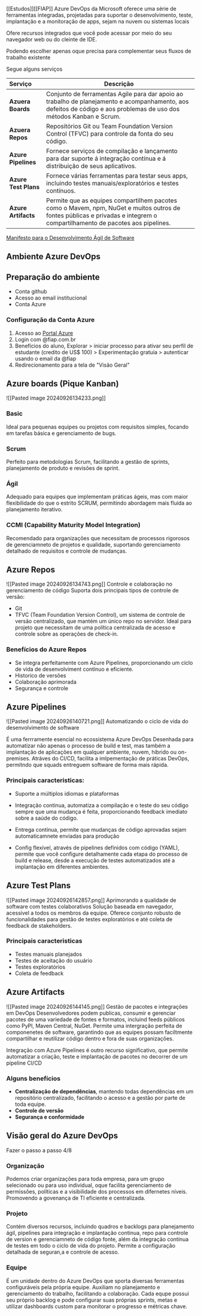[[Estudos]][[FIAP]]
Azure DevOps da Microsoft oferece uma série de ferramentas integradas, projetadas para suportar o desenvolvimento, teste, implantação e a monitoração de apps, sejam na nuvem ou sistemas locais

Ofere recursos integrados que você pode acessar por meio do seu navegador web ou do cleinte de IDE. 

Podendo escolher apenas oque precisa para complementar seus fluxos de trabalho existente

Segue alguns serviços

| **Serviço**          | **Descrição**                                                                                                                                                              |
| :------------------- | -------------------------------------------------------------------------------------------------------------------------------------------------------------------------- |
| **Azuera Boards**    | Conjunto de ferramentas Agile para dar apoio ao trabalho de planejamento e acompanhamento, aos defeitos de código e aos problemas de uso dos métodos Kanban e Scrum.       |
| **Azuera Repos**     | Repositórios Git ou Team Foundation Version Control (TFVC) para controle da fonta do seu código.                                                                           |
| **Azure Pipelines**  | Fornece serviços de compilação e lançamento para dar suporte á integração contínua e á distribuição de seus aplicativos.                                                   |
| **Azure Test Plans** | Fornece várias ferramentas para testar seus apps, incluindo testes manuais/exploratórios e testes contínuos.                                                               |
| **Azure Artifacts**  | Permite que as equipes compartilhem pacotes como o Mavem, npm, NuGet e muitos outros de fontes públicas e privadas e integrem o compartilhamento de pacotes aos pipelines. |
[Manifesto para o Desenvolvimento Ágil de Software](https://agilemanifesto.org/iso/ptbr/manifesto.html)


## Ambiente Azure DevOps

## Preparação do ambiente

 - Conta github 
 - Acesso ao email institucional
 - Conta Azure

### Configuração da Conta Azure

1. Acesso ao [Portal Azure](https://portal.azure.com/#home)
2. Login com @fiap.com.br
3. Benefícios do aluno, Explorar > iniciar processo para ativar seu perfil de estudante (credito de US$ 100) > Experimentação gratuia > autenticar usando o email da @fiap
4. Redirecionamento para a tela de "Visão Geral"

## Azure boards (Pique Kanban)

![[Pasted image 20240926134233.png]]
### Basic 
Ideal para pequenas equipes ou projetos com requisitos simples, focando em tarefas básica e gerenciamento de bugs.

### Scrum
Perfeito para metodologias Scrum, facilitando a gestão de sprints, planejamento de produto e revisões de sprint.

### Ágil
Adequado para equipes que implementam práticas ágeis, mas com maior flexibilidade do que o estrito SCRUM, permitindo abordagem mais fluida ao planejamento iterativo.

### CCMI (Capability Maturity Model Integration)
Recomendado para organizações que necessitam de processos rigorosos de gerenciamneto de projetos e qualidade, suportando gerenciamento detalhado de requisitos e controle de mudanças.

## Azure Repos

![[Pasted image 20240926134743.png]]
Controle e colaboração no gerenciamento de código
Suporta dois principais tipos de controle de versão:

- Git
- TFVC (Team Foundation Version Control), um sistema de controle de versão centralizado, que mantém um único repo no servidor. Ideal para projeto que necessitam de uma política centralizada de acesso e controle sobre as operações de check-in.

### Benefícios do Azure Repos

- Se integra perfeitamente com Azure Pipelines, proporcionando um cíclo de vida de desenvolviment contínuo e eficiente.
- Historico de versões
- Colaboração aprimorada
- Segurança e controle


## Azure Pipelines

![[Pasted image 20240926140721.png]]
Automatizando o ciclo de vida do desenvolvimento de software

É uma ferrramente esencial no ecossistema Azure DevOps
Desenhada para automatizar não apenas o processo de build e test, mas também a implantação de aplicações em qualquer ambiente, nuvem, híbrido ou on-premises.
Atráves do CI/CD, facilita a imlpementação de práticas DevOps, permitndo que squads entreguem software de forma mais rápida.

### Principais caracteristicas:

- Suporte a múltiplos idiomas e plataformas

- Integração continua, automatiza a compilação e o teste do seu código sempre que uma mudança é feita, proporcionando feedback imediato sobre a saúde do código.

- Entrega contínua, permite que mudanças de código aprovadas sejam automaticamnete enviadas para produção

- Config flexível, através de pipelines definidos com código (YAML), permite que você configure detalhamente cada etapa do processo de build e release, desde a execução de testes automatizados até a implantação em diferentes ambientes.


## Azure Test Plans

![[Pasted image 20240926142857.png]]
Aprimorando a qualidade de software com testes colaborativos
Solução baseada em navegador, acessivel a todos os membros da equipe.
Oferece conjunto robusto de funcionalidades para gestão de testes exploratórios e até coleta de feedback de stakeholders.

### Principais caracteristicas

- Testes manuais planejados
- Testes de aceitação do usuário
- Testes exploratórios
- Coleta de feedback

## Azure Artifacts

![[Pasted image 20240926144145.png]]
Gestão de pacotes e integrações em DevOps
Desenvolvedores podem publicas, consumir e gerenciar pacotes de uma variedade de fontes e formatos, incluind feeds públicos como PyPl, Maven Central, NuGet.
Permite uma intergração perfeita de componenetes de software, garantindo que as equipes possam faciltmente compartilhar e reutilizar código dentro e fora de suas organizações.

Integração com Azure Pipelines é outro recurso significativo, que permite automatizar a criação, teste e implantação de pacotes no decorrer de um pipeline CI/CD

### Alguns benefícios

- **Centralização de dependências**, mantendo todas dependências em um repositório centralizado, facilitando o acesso e a gestão por parte de toda equipe.
- **Controle de versão**
- **Segurança e conformidade**



## Visão geral do Azure DevOps

Fazer o passo a passo 4/8
### Organização

Podemos criar organizações para toda empresa, para um grupo selecionado ou para uso individual, oque facilita gerenciamento de permissões, políticas e a visibilidade dos processos em difernetes níveis. Promovendo a govenança de TI eficiente e centralizada.

### Projeto

Contém diversos recursos, incluindo quadros e backlogs para planejamento ágil, pipelines para integração e implantação continua, repo para controle de version e gerenciamneto de código fonte, além da integração contínua de testes em todo o ciclo de vida do projeto.
Permite a configuração detalhada de seguran,a e controle de acesso.
### Equipe

É um unidade dentro do Azure DevOps que sporta diversas ferramentas configuráveis pela própria equipe.
Auxiliam no planejamento e gerenciamento do trabalho, facilitando a colaboração.
Cada equpe possui seu próprio backlog e pode configurar suas próprias sprints, metas e utilizar dashboards custom para monitorar o progresso e métricas chave.
